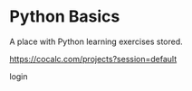 # Python Basics

A place with Python learning exercises stored.

https://cocalc.com/projects?session=default

login
